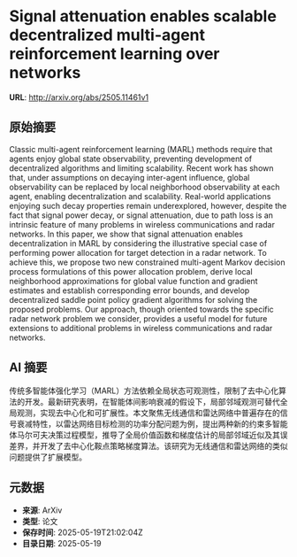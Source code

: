 # Signal attenuation enables scalable decentralized multi-agent reinforcement learning over networks

**URL**: http://arxiv.org/abs/2505.11461v1

## 原始摘要

Classic multi-agent reinforcement learning (MARL) methods require that agents
enjoy global state observability, preventing development of decentralized
algorithms and limiting scalability. Recent work has shown that, under
assumptions on decaying inter-agent influence, global observability can be
replaced by local neighborhood observability at each agent, enabling
decentralization and scalability. Real-world applications enjoying such decay
properties remain underexplored, however, despite the fact that signal power
decay, or signal attenuation, due to path loss is an intrinsic feature of many
problems in wireless communications and radar networks. In this paper, we show
that signal attenuation enables decentralization in MARL by considering the
illustrative special case of performing power allocation for target detection
in a radar network. To achieve this, we propose two new constrained multi-agent
Markov decision process formulations of this power allocation problem, derive
local neighborhood approximations for global value function and gradient
estimates and establish corresponding error bounds, and develop decentralized
saddle point policy gradient algorithms for solving the proposed problems. Our
approach, though oriented towards the specific radar network problem we
consider, provides a useful model for future extensions to additional problems
in wireless communications and radar networks.


## AI 摘要

传统多智能体强化学习（MARL）方法依赖全局状态可观测性，限制了去中心化算法的开发。最新研究表明，在智能体间影响衰减的假设下，局部邻域观测可替代全局观测，实现去中心化和可扩展性。本文聚焦无线通信和雷达网络中普遍存在的信号衰减特性，以雷达网络目标检测的功率分配问题为例，提出两种新的约束多智能体马尔可夫决策过程模型，推导了全局价值函数和梯度估计的局部邻域近似及其误差界，并开发了去中心化鞍点策略梯度算法。该研究为无线通信和雷达网络的类似问题提供了扩展模型。

## 元数据

- **来源**: ArXiv
- **类型**: 论文
- **保存时间**: 2025-05-19T21:02:04Z
- **目录日期**: 2025-05-19
